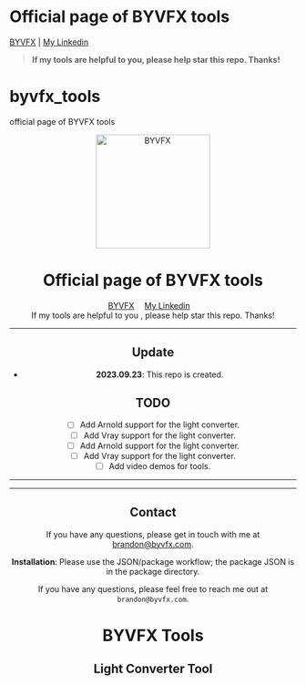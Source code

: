 # Official page of BYVFX tools

[BYVFX](https://byvfx.com/) | [My Linkedin](https://linkedin.com/brandoncyoung)

> **If my tools are helpful to you, please help star this repo. Thanks!**
# byvfx_tools
official page of BYVFX tools
<div align="center">
    <a href="https://byvfx.com/">
        <img src="https://byvfx.com/wp-content/uploads/2021/09/byvfx_logo.png" alt="BYVFX" width="200">
    </a>

<h1>Official page of BYVFX tools</h1>

<div>
    <a href='https://byvfx.com/' target='_blank'>BYVFX</a>&emsp;
    <a href='https://linkedin.com/brandoncyoung' target='_blank'>My Linkedin</a>&emsp;

</div>


<div> 
If my tools are helpful to you , please help star this repo. Thanks!
</div> 

---

## Update


- **2023.09.23**: This repo is created.

## TODO

- [ ] Add Arnold support for the light converter.  
- [ ] Add Vray support for the light converter.  
- [ ] Add Arnold support for the light converter.  
- [ ] Add Vray support for the light converter.  
- [ ] Add video demos for tools.

---

---

## Contact

If you have any questions, please get in touch with me at [brandon@byvfx.com](mailto:brandon@byvfx.com).

**Installation**: Please use the JSON/package workflow; the package JSON is in the package directory.

If you have any questions, please feel free to reach me out at `brandon@byvfx.com`.

# BYVFX Tools

## Light Converter Tool


